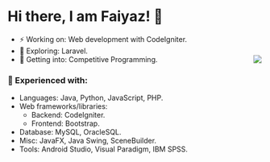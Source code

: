 # Hi there, I am Faiyaz! 👋

- ⚡ Working on: Web development with CodeIgniter. 
- 🔭 Exploring: Laravel. 
- 🤔 Getting into: Competitive Programming. <img align="right" src="https://github-readme-stats.faiyazkhanwif.vercel.app/api?username=faiyazkhanwif&&show_icons=true&hide=stars,issues&hide_border=true&count_private=true&title_color=black&icon_color=black&text_color=F5F5F5&bg_color=000000">

### 🌱 Experienced with:
  - Languages: Java, Python, JavaScript, PHP. 
  - Web frameworks/libraries:
    - Backend: CodeIgniter.
    - Frontend: Bootstrap.
  - Database: MySQL, OracleSQL.
  - Misc: JavaFX, Java Swing, SceneBuilder.
  - Tools: Android Studio, Visual Paradigm, IBM SPSS.

